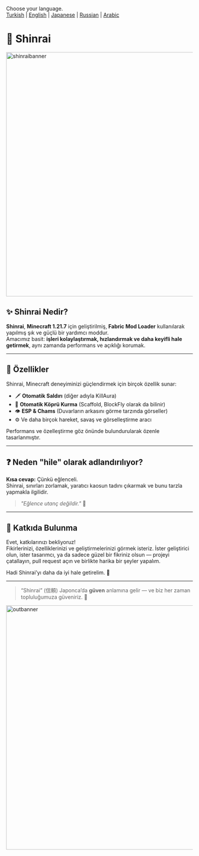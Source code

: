 Choose your language.  
[Turkish](README.tr.md) | [English](README.en.md) | [Japanese](README.jp.md) | [Russian](README.ru.md) | [Arabic](README.ar.md)

# 🍁 Shinrai
<img width="1920" height="658" alt="shinraibanner" src="https://github.com/user-attachments/assets/6c637b2d-b035-4f3e-a7ae-ca0ff3f2202a" />

## ✨ Shinrai Nedir?

**Shinrai**, **Minecraft 1.21.7** için geliştirilmiş, **Fabric Mod Loader** kullanılarak yapılmış şık ve güçlü bir yardımcı moddur.  
Amacımız basit: **işleri kolaylaştırmak, hızlandırmak ve daha keyifli hale getirmek**, aynı zamanda performans ve açıklığı korumak.

---

## 🔴 Özellikler

Shinrai, Minecraft deneyiminizi güçlendirmek için birçok özellik sunar:

- 🗡️ **Otomatik Saldırı** (diğer adıyla KillAura)  
- 🧱 **Otomatik Köprü Kurma** (Scaffold, BlockFly olarak da bilinir)  
- 👁️ **ESP & Chams** (Duvarların arkasını görme tarzında görseller)  
- ⚙️ Ve daha birçok hareket, savaş ve görselleştirme aracı

Performans ve özelleştirme göz önünde bulundurularak özenle tasarlanmıştır.

---

## ❓ Neden "hile" olarak adlandırılıyor?

**Kısa cevap:** Çünkü eğlenceli.  
Shinrai, sınırları zorlamak, yaratıcı kaosun tadını çıkarmak ve bunu tarzla yapmakla ilgilidir.

> _"Eğlence utanç değildir."_ 🥋

---

## 🤝 Katkıda Bulunma

Evet, katkılarınızı bekliyoruz!  
Fikirlerinizi, özelliklerinizi ve geliştirmelerinizi görmek isteriz. İster geliştirici olun, ister tasarımcı, ya da sadece güzel bir fikriniz olsun — projeyi çatallayın, pull request açın ve birlikte harika bir şeyler yapalım.

Hadi Shinrai’yı daha da iyi hale getirelim. 🍁

---

> “Shinrai” (信頼) Japonca’da **güven** anlamına gelir — ve biz her zaman topluluğumuza güveniriz. 💖

<img width="1920" height="658" alt="outbanner" src="https://github.com/user-attachments/assets/3d1279f7-05b1-41c0-853a-6eac7802c03f" />
